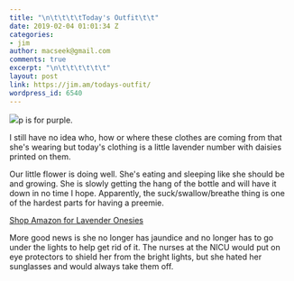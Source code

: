 ```yaml
---
title: "\n\t\t\t\tToday's Outfit\t\t"
date: 2019-02-04 01:01:34 Z
categories:
- jim
author: macseek@gmail.com
comments: true
excerpt: "\n\t\t\t\t\t\t"
layout: post
link: https://jim.am/todays-outfit/
wordpress_id: 6540
---
```


![](https://i0.wp.com/jim.am/wp-content/uploads/2019/02/IMG_20190203_152334.jpg?fit=640%2C640&ssl=1)p is for purple.  






I still have no idea who, how or where these clothes are coming from that she's wearing but today's clothing is a little lavender number with daisies printed on them. 







Our little flower is doing well. She's eating and sleeping like she should be and growing. She is slowly getting the hang of the bottle and will have it down in no time I hope. Apparently, the suck/swallow/breathe thing is one of the hardest parts for having a preemie.







[Shop Amazon for Lavender Onesies](https://amzn.to/2MP2pLZ)







More good news is she no longer has jaundice and no longer has to  go under the lights to help get rid of it. The nurses at the NICU would put on eye protectors  to shield her from the bright lights, but she hated her sunglasses and would always take them off. 


		
